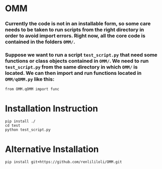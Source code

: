 # OMM

### Currently the code is not in an installable form, so some care needs to be taken to run scripts from the right directory in order to avoid import errors. Right now, all the core code is contained in the folders `OMM/`. 

### Suppose we want to run a script `test_script.py` that need some functions or class objects contained in `OMM/`. We need to run `test_script.py` from the same directory in which `OMM/` is located. We can then import and run functions located in `OMM/qOMM.py` like this:

```
from OMM.qOMM import func
```

# Installation Instruction

```
pip install ./
cd test
python test_script.py
```

# Alternative Installation

```
pip install git+https://github.com/renlililoli/OMM.git
```